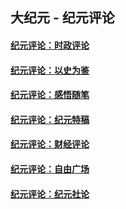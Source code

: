 ## 大纪元 - 纪元评论

#### [纪元评论：时政评论](indexes/nsc1025/README.md?06200330)
#### [纪元评论：以史为鉴](indexes/nsc1028/README.md?06200330)
#### [纪元评论：感悟随笔](indexes/nsc1035/README.md?06200330)
#### [纪元评论：纪元特稿](indexes/nsc424/README.md?06200330)
#### [纪元评论：财经评论](indexes/nsc1026/README.md?06200330)
#### [纪元评论：自由广场](indexes/nsc993/README.md?06200330)
#### [纪元评论：纪元社论](indexes/nsc422/README.md?06200330)
